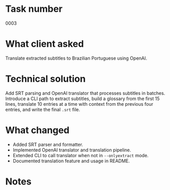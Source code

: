 # Task number
0003
# What client asked
Translate extracted subtitles to Brazilian Portuguese using OpenAI.
# Technical solution
Add SRT parsing and OpenAI translator that processes subtitles in batches.
Introduce a CLI path to extract subtitles, build a glossary from the first 15 lines, translate 10 entries at a time with context from the previous four entries, and write the final `.srt` file.
# What changed
- Added SRT parser and formatter.
- Implemented OpenAI translator and translation pipeline.
- Extended CLI to call translator when not in `--onlyextract` mode.
- Documented translation feature and usage in README.
# Notes
